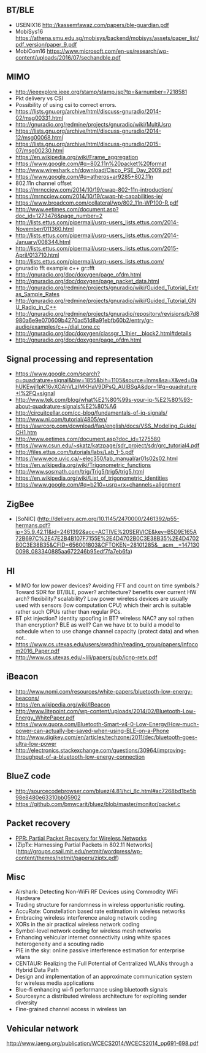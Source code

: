 BT/BLE
---------------
- USENIX16 http://kassemfawaz.com/papers/ble-guardian.pdf
- MobiSys16 https://athena.smu.edu.sg/mobisys/backend/mobisys/assets/paper_list/pdf_version/paper_9.pdf
- MobiCom16 https://www.microsoft.com/en-us/research/wp-content/uploads/2016/07/sechandble.pdf

MIMO
--------------
- http://ieeexplore.ieee.org/stamp/stamp.jsp?tp=&arnumber=7218581
- Pkt delivery vs CSI
- Possibility of using csi to correct errors. 
- https://lists.gnu.org/archive/html/discuss-gnuradio/2014-02/msg00331.html
- http://gnuradio.org/redmine/projects/gnuradio/wiki/MultiUsrp
- https://lists.gnu.org/archive/html/discuss-gnuradio/2014-12/msg00068.html
- https://lists.gnu.org/archive/html/discuss-gnuradio/2015-07/msg00230.html
- https://en.wikipedia.org/wiki/Frame_aggregation
- https://www.google.com/#q=802.11n%20packet%20format
- http://www.wireshark.ch/download/Cisco_PSE_Day_2009.pdf
- https://www.google.com/#q=atheros+ar9285+802.11n
- 802.11n channel offset
- https://mrncciew.com/2014/10/19/cwap-802-11n-introduction/
- https://mrncciew.com/2014/10/19/cwap-ht-capabilities-ie/
- https://www.broadcom.com/collateral/wp/802_11n-WP100-R.pdf
- http://www.eetimes.com/document.asp?doc_id=1273476&page_number=2
- http://lists.ettus.com/pipermail/usrp-users_lists.ettus.com/2014-November/011360.html
- http://lists.ettus.com/pipermail/usrp-users_lists.ettus.com/2014-January/008344.html
- http://lists.ettus.com/pipermail/usrp-users_lists.ettus.com/2015-April/013710.html
- http://lists.ettus.com/pipermail/usrp-users_lists.ettus.com/
- gnuradio fft example c++ gr::fft
- http://gnuradio.org/doc/doxygen/page_ofdm.html
- http://gnuradio.org/doc/doxygen/page_packet_data.html
- http://gnuradio.org/redmine/projects/gnuradio/wiki/Guided_Tutorial_Extras_Sample_Rates
- http://gnuradio.org/redmine/projects/gnuradio/wiki/Guided_Tutorial_GNU_Radio_in_C++
- http://gnuradio.org/redmine/projects/gnuradio/repository/revisions/b7d8980a6e9e070609b4270ad51d8a91ebfb60b2/entry/gr-audio/examples/c++/dial_tone.cc
- http://gnuradio.org/doc/doxygen/classgr_1_1hier__block2.html#details
- http://gnuradio.org/doc/doxygen/page_ofdm.html

Signal processing and representation
-----------------------------------
- https://www.google.com/search?q=quadrature+signal&biw=1855&bih=1105&source=lnms&sa=X&ved=0ahUKEwjl1pK16vXOAhVLzIMKHaV9DPsQ_AUIBSgA&dpr=1#q=quadrature+I%2FQ+signal
- http://www.tek.com/blog/what%E2%80%99s-your-iq-%E2%80%93-about-quadrature-signals%E2%80%A6
- http://circuitcellar.com/cc-blog/fundamentals-of-iq-signals/
- http://www.ni.com/tutorial/4805/en/
- https://awrcorp.com/download/faq/english/docs/VSS_Modeling_Guide/CH1.htm
- http://www.eetimes.com/document.asp?doc_id=1275580
- https://www.csun.edu/~skatz/katzpage/sdr_project/sdr/grc_tutorial4.pdf
- http://files.ettus.com/tutorials/labs/Lab_1-5.pdf
- https://www.ece.uvic.ca/~elec350/lab_manual/ar01s02s02.html
- https://en.wikipedia.org/wiki/Trigonometric_functions
- http://www.sosmath.com/trig/Trig5/trig5/trig5.html
- https://en.wikipedia.org/wiki/List_of_trigonometric_identities
- https://www.google.com/#q=b210+usrp+rx+channels+alignment


ZigBee
---------
- [SoNIC] (http://delivery.acm.org/10.1145/2470000/2461392/p55-hermans.pdf?ip=35.9.42.11&id=2461392&acc=ACTIVE%20SERVICE&key=B5D9E165A72B697C%2E47E2B4B107F7155E%2E4D4702B0C3E38B35%2E4D4702B0C3E38B35&CFID=656001803&CFTOKEN=28101285&__acm__=1471300098_083340885aa672246b95edf7fa7eb6fa)

HI
--------
- MIMO for low power devices? Avoiding FFT and count on time symbols.? Toward SDR for BT/BLE, power? architecture? benefits over current HW arch? flexibility? scalability? Low power wireless devices are usually used with sensors (low computation CPU) which their arch is suitable rather such CPUs rather than regular PCs.
- BT pkt injection? identity spoofing in BT? wireless NAC? any sol rathen than encryption? BLE as well? Can we have bt to build a model to schedule when to use change channel capacity (protect data) and when not..
- https://www.cs.utexas.edu/users/swadhin/reading_group/papers/Infocom2016_Paper.pdf
- http://www.cs.utexas.edu/~lili/papers/pub/icnp-retx.pdf


iBeacon
-----
- http://www.nomi.com/resources/white-papers/bluetooth-low-energy-beacons/
- https://en.wikipedia.org/wiki/IBeacon
- http://www.litepoint.com/wp-content/uploads/2014/02/Bluetooth-Low-Energy_WhitePaper.pdf
- https://www.quora.com/Bluetooth-Smart-v4-0-Low-Energy/How-much-power-can-actually-be-saved-when-using-BLE-on-a-Phone
- http://www.digikey.com/en/articles/techzone/2011/dec/bluetooth-goes-ultra-low-power
- http://electronics.stackexchange.com/questions/30964/improving-throughput-of-a-bluetooth-low-energy-connection

BlueZ code
------
- http://sourcecodebrowser.com/bluez/4.81/hci_8c.html#ac7268bd1be5b98e8480e63310bb05902
- https://github.com/bmwcarit/bluez/blob/master/monitor/packet.c

Packet recovery
-------
- [PPR: Partial Packet Recovery for Wireless Networks](http://nms.lcs.mit.edu/papers/fp315-jamieson.pdf)
- [ZipTx: Harnessing Partial Packets in 802.11 Networks] (http://groups.csail.mit.edu/netmit/wordpress/wp-content/themes/netmit/papers/ziptx.pdf)

Misc
--------
- Airshark: Detecting Non-WiFi RF Devices using Commodity WiFi Hardware
- Trading structure for randomness in wireless opportunistic routing.
- AccuRate: Constellation based rate estimation in wireless networks
- Embracing wireless interference analog network coding
- XORs in the air practical wireless network coding
- Symbol-level network coding for wireless mesh networks
- Enhancing vehicular internet connectivity using white spaces heterogeneity and a scouting radio
- PIE in the sky: online passive interference estimation for enterprise wlans
- CENTAUR: Realizing the Full Potential of Centralized WLANs through a Hybrid Data Path
- Design and implementation of an approximate communication system for wireless media applications
- Blue-fi enhancing wi-fi performance using bluetooth signals
- Sourcesync a distributed wireless architecture for exploiting sender diversity
- Fine-grained channel access in wireless lan

Vehicular network
----------
http://www.iaeng.org/publication/WCECS2014/WCECS2014_pp691-698.pdf
